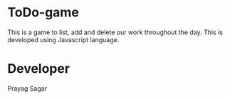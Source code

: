 # ToDo-game
This is a game to list, add and delete our work throughout the day.
This is developed using Javascript language.

# Developer
Prayag Sagar
